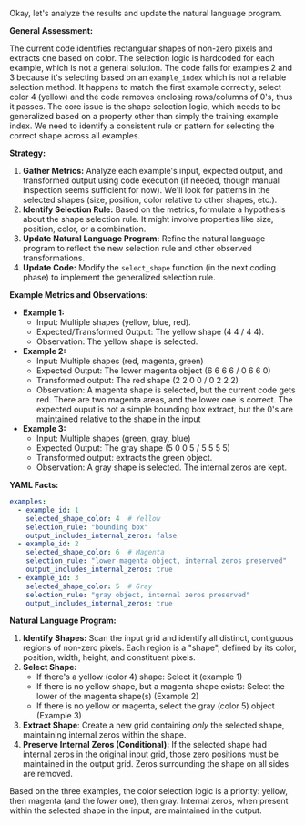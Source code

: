 Okay, let's analyze the results and update the natural language program.

**General Assessment:**

The current code identifies rectangular shapes of non-zero pixels and extracts one based on color. The selection logic is hardcoded for each example, which is not a general solution. The code fails for examples 2 and 3 because it's selecting based on an `example_index` which is not a reliable selection method. It happens to match the first example correctly, select color 4 (yellow) and the code removes enclosing rows/columns of 0's, thus it passes. The core issue is the shape selection logic, which needs to be generalized based on a property other than simply the training example index. We need to identify a consistent rule or pattern for selecting the correct shape across all examples.

**Strategy:**

1.  **Gather Metrics:** Analyze each example's input, expected output, and transformed output using code execution (if needed, though manual inspection seems sufficient for now). We'll look for patterns in the selected shapes (size, position, color relative to other shapes, etc.).
2.  **Identify Selection Rule:** Based on the metrics, formulate a hypothesis about the shape selection rule. It might involve properties like size, position, color, or a combination.
3.  **Update Natural Language Program:** Refine the natural language program to reflect the new selection rule and other observed transformations.
4.  **Update Code:** Modify the `select_shape` function (in the next coding phase) to implement the generalized selection rule.

**Example Metrics and Observations:**

*   **Example 1:**
    *   Input: Multiple shapes (yellow, blue, red).
    *   Expected/Transformed Output: The yellow shape (4 4 / 4 4).
    *   Observation: The yellow shape is selected.
*   **Example 2:**
    *   Input: Multiple shapes (red, magenta, green)
    *   Expected Output: The lower magenta object (6 6 6 6 / 0 6 6 0)
    *   Transformed output: The red shape (2 2 0 0 / 0 2 2 2)
    *   Observation: A magenta shape is selected, but the current code gets red. There are two magenta areas, and the lower one is correct. The expected ouput is not a simple bounding box extract, but the 0's are maintained relative to the shape in the input
*   **Example 3:**
    *   Input: Multiple shapes (green, gray, blue)
    *   Expected Output: The gray shape (5 0 0 5 / 5 5 5 5)
    *   Transformed output: extracts the green object.
    *   Observation: A gray shape is selected. The internal zeros are kept.

**YAML Facts:**


```yaml
examples:
  - example_id: 1
    selected_shape_color: 4  # Yellow
    selection_rule: "bounding box"
    output_includes_internal_zeros: false
  - example_id: 2
    selected_shape_color: 6  # Magenta
    selection_rule: "lower magenta object, internal zeros preserved"
    output_includes_internal_zeros: true
  - example_id: 3
    selected_shape_color: 5  # Gray
    selection_rule: "gray object, internal zeros preserved"
    output_includes_internal_zeros: true
```


**Natural Language Program:**

1.  **Identify Shapes:** Scan the input grid and identify all distinct, contiguous regions of non-zero pixels. Each region is a "shape", defined by its color, position, width, height, and constituent pixels.
2.  **Select Shape:**
      * If there's a yellow (color 4) shape: Select it (example 1)
      * If there is no yellow shape, but a magenta shape exists: Select the lower of the magenta shape(s) (Example 2)
      * If there is no yellow or magenta, select the gray (color 5) object (Example 3)
3. **Extract Shape**: Create a new grid containing *only* the selected shape, maintaining internal zeros within the shape.
4. **Preserve Internal Zeros (Conditional):** If the selected shape had internal zeros in the original input grid, those zero positions must be maintained in the output grid. Zeros surrounding the shape on all sides are removed.

Based on the three examples, the color selection logic is a priority: yellow, then magenta (and the *lower* one), then gray. Internal zeros, when present within the selected shape in the input, are maintained in the output.
